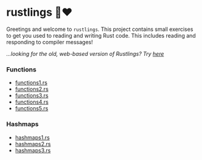 <div class="oranda-hide">

# rustlings 🦀❤️

</div>

Greetings and welcome to `rustlings`. This project contains small exercises to get you used to reading and writing Rust code. This includes reading and responding to compiler messages!

_...looking for the old, web-based version of Rustlings? Try [here](https://github.com/rust-lang/rustlings/tree/rustlings-1)_

### Functions
+ [functions1.rs](/exercises/functions/functions1.rs)
+ [functions2.rs](/exercises/functions/functions2.rs)
+ [functions3.rs](/exercises/functions/functions3.rs)
+ [functions4.rs](/exercises/functions/functions4.rs)
+ [functions5.rs](/exercises/functions/functions5.rs)

### Hashmaps
+ [hashmaps1.rs](/exercises/hashmaps/hashmaps1.rs)
+ [hashmaps2.rs](/exercises/hashmaps/hashmaps2.rs)
+ [hashmaps3.rs](/exercises/hashmaps/hashmaps3.rs)



